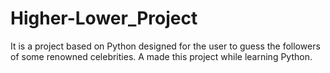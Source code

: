 # Higher-Lower_Project
It is a project based on Python designed for the user to guess the followers  of some renowned celebrities.
A made this project while learning Python.
